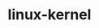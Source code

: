 ---
parent_project: linux
permalink: /engineering/projects/linux/linux-kernel/
project_link_name: linux-kernel
project_stats: 'true'
project_url: https://git.kernel.org/pub/scm/linux/kernel/git/torvalds/linux.git/commit
title: linux-kernel
image: /assets/images/projects/kernel.png
---